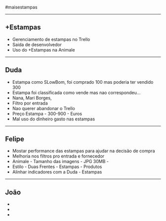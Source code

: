 #maisestampas 

---

+Estampas
---

- Gerenciamento de estampas no Trello
- Saida de desenvolvedor
- Uso do +Estampas na Animale

---

Duda
---
- Estampa como SLowBom, foi comprado 100 mas poderia ter vendido 300
- Estampa foi classificada como vende mas nao correspondeu...
- Nana, Mari Borges,
- Filtro por entrada
- Nao querer abandonar o Trello
- Preço Estampa - 300-900 - Euros
- Mal uso do dinheiro gasto nas estampas

---

Felipe
---
- Mostar performance das estampas para ajudar na decisão de compra
- Melhoria nos filtros pro entrada e fornecedor 
- Animale - Tamanho das imagens - JPG 30MB - 
- Estilo - Duas Frentes - Estampas - Produtos
- Alinhar indicadores com a Duda - Estampas

---

João
---
- 
- 
- 